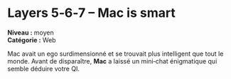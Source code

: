 # Layers 5‑6‑7 – Mac is smart

**Niveau :** moyen  
**Catégorie :** Web

Mac avait un ego surdimensionné et se trouvait plus intelligent que tout le monde.
Avant de disparaître, **Mac** a laissé un mini‑chat énigmatique qui semble déduire votre QI.
